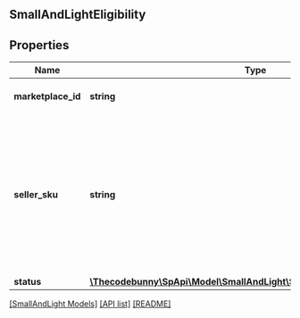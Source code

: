 ## SmallAndLightEligibility

## Properties

Name | Type | Description | Notes
------------ | ------------- | ------------- | -------------
**marketplace_id** | **string** | A marketplace identifier. |
**seller_sku** | **string** | Identifies an item in the given marketplace. SellerSKU is qualified by the seller&#39;s SellerId, which is included with every operation that you submit. |
**status** | [**\Thecodebunny\SpApi\Model\SmallAndLight\SmallAndLightEligibilityStatus**](SmallAndLightEligibilityStatus.md) |  |

[[SmallAndLight Models]](../) [[API list]](../../Api) [[README]](../../../README.md)
